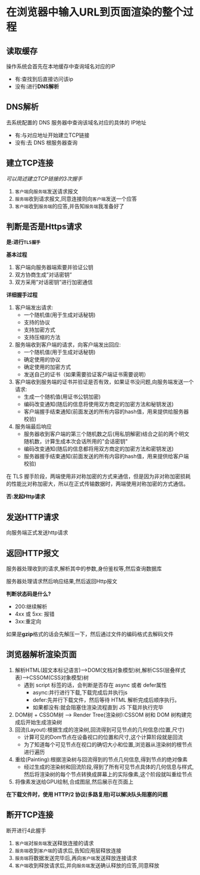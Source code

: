 # 在浏览器中输入URL到页面渲染的整个过程

## 读取缓存
操作系统会首先在本地缓存中查询域名对应的IP
* 有:查找到后直接访问该ip
* 没有:进行**DNS解析**

## DNS解析
去系统配置的 DNS 服务器中查询该域名对应的具体的 IP地址
* 有:与对应地址开始建立TCP链接
* 没有:去 DNS 根服务器查询

## 建立TCP连接
*可以简述建立TCP链接的3次握手*
1. ``客户端``向``服务端``发送请求报文
2. ``服务端``收到请求报文,同意连接则向``客户端``发送一个应答
3. ``客户端``收到``服务端``的应答,并告知``服务端``我准备好了

## 判断是否是Https请求
**是:进行``TLS握手``**

**基本过程**
1. 客户端向服务器端索要并验证公钥
2. 双方协商生成”对话密钥”
3. 双方采用”对话密钥”进行加密通信

**详细握手过程**
1. 客户端发出请求:
   * 一个随机值(用于生成对话秘钥)
   * 支持的协议
   * 支持加密方式
   * 支持压缩的方法
2. 服务端收到客户端的请求，向客户端发出回应:
   * 一个随机值(用于生成对话秘钥)
   * 确定使用的协议
   * 确定使用的加密方式
   * 发送自己的证书（如果需要验证客户端证书需要说明）
3. 客户端收到服务端的证书并验证是否有效，如果证书没问题,向服务端发送一个请求:
   * 生成一个随机值(用证书公钥加密)
   * 编码改变通知(随后的信息将使用双方商定的加密方法和秘钥发送)
   * 客户端握手结束通知(前面发送的所有内容的hash值，用来提供给服务器校验)
4. 服务端最后响应
   * 服务器收到客户端的第三个随机数之后(用私钥解密)结合之前的两个明文随机数，计算生成本次会话所用的"会话密钥"
   * 编码改变通知(随后的信息都将用双方商定的加密方法和密钥发送)
   * 服务器握手结束通知(前面发送的所有内容的hash值，用来提供给客户端校验)

在 TLS 握手阶段，两端使用非对称加密的方式来通信，但是因为非对称加密损耗的性能比对称加密大，所以在正式传输数据时，两端使用对称加密的方式通信。

**否:发起Http请求**
## 发送HTTP请求
向服务端正式发送http请求
## 返回HTTP报文
服务器处理收到的请求,解析其中的参数,身份鉴权等,然后查询数据库

服务器处理请求然后响应结果,然后返回Http报文

**判断状态码是什么?**

* 200:继续解析
* 4xx 或 5xx: 报错
* 3xx:重定向

如果是**gzip**格式的话会先解压一下，然后通过文件的编码格式去解码文件

## 浏览器解析渲染页面

1. 解析HTML(超文本标记语言)-->DOM(文档对象模型)树,解析CSS(层叠样式表)-->CSSOM(CSS对象模型)树
   * 遇到 script 标签的话，会判断是否存在 async 或者 defer属性
      * async:并行进行下载,下载完成后并执行js
      * defer:先并行下载文件，然后等待 HTML 解析完成后顺序执行。
      * 如果都没有:就会阻塞住渲染流程直到 JS 下载并执行完毕
2. DOM树 + CSSOM树 --> Render Tree(渲染树):CSSOM 树和 DOM 树构建完成后开始生成渲染树
3. 回流(Layout):根据生成的渲染树,回流得到可见节点的几何信息(位置,尺寸)
   * 计算可见的Dom节点在设备视口的位置和尺寸,这个计算阶段就是回流
   * 为了知道每个可见节点在视口的确切大小和位置,浏览器从渲染树的根节点进行遍历
4. 重绘(Painting):根据渲染树与回流得到的节点几何信息,得到节点的绝对像素
   * 经过生成的渲染树和回流阶段,得到了所有可见节点具体的几何信息与样式,然后将渲染树的每个节点转换成屏幕上的实际像素,这个阶段就叫重绘节点
5. 将像素发送给GPU绘制,合成图层,然后展示在页面上

**在下载文件时，使用 HTTP/2 协议(多路复用)可以解决队头阻塞的问题**

## 断开TCP连接
断开进行4此握手
1. ``客户端``对``服务端``发送释放连接的请求
2. ``服务端``收到``客户端``的请求后,告知应用层释放连接
3. ``服务端``将数据发送完毕后,再向``客户端``发送释放连接请求
4. ``客户端``收到释放请求后,并向``服务端``发送确认释放的应答,同意释放